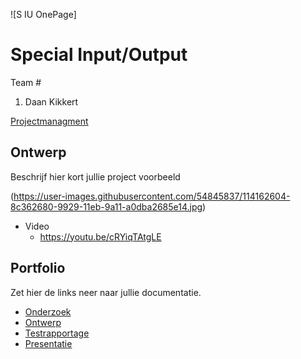 ![S IU OnePage]
# Special Input/Output
Team #
1. Daan Kikkert

[Projectmanagment]() <Trello scrumboard bijvoorbeeld>

## Ontwerp
Beschrijf hier kort jullie project
voorbeeld

(https://user-images.githubusercontent.com/54845837/114162604-8c362680-9929-11eb-9a11-a0dba2685e14.jpg)
* Video
  * https://youtu.be/cRYiqTAtgLE

## Portfolio
Zet hier de links neer naar jullie documentatie.

* [Onderzoek](https://drive.google.com/file/d/1gIzc7L1vJv2cHOMUZ0dajjtkuf0Uqoax/view?usp=sharing)
* [Ontwerp]()
* [Testrapportage](https://drive.google.com/file/d/1FzBXCSBgiAeMWszn0muS6_MYaxV5bxjl/view?usp=sharing)
* [Presentatie]()
